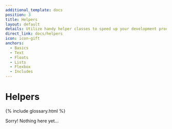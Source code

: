 ```yaml
---
additional_template: docs
position: 3
title: Helpers
layout: default
details: Utilize handy helper classes to speed up your development process.
direct_link: docs/helpers
icon: icon-gift
anchors:
  - Basics
  - Text
  - Floats
  - Lists
  - Flexbox
  - Includes
---
```


# Helpers

{% include glossary.html %}

Sorry! Nothing here yet...
